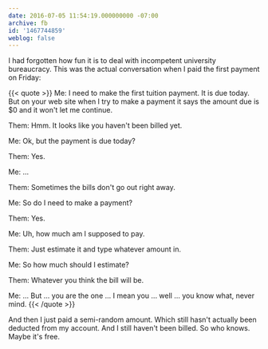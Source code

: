 ```yaml
---
date: 2016-07-05 11:54:19.000000000 -07:00
archive: fb
id: '1467744859'
weblog: false
---
```


I had forgotten how fun it is to deal with incompetent university bureaucracy. This was the actual conversation when I paid the first payment on Friday:

{{< quote >}}
Me: I need to make the first tuition payment. It is due today. But on your web site when I try to make a payment it says the amount due is $0 and it won't let me continue.

Them: Hmm. It looks like you haven't been billed yet.

Me: Ok, but the payment is due today?

Them: Yes.

Me: ...

Them: Sometimes the bills don't go out right away.

Me: So do I need to make a payment?

Them: Yes.

Me: Uh, how much am I supposed to pay.

Them: Just estimate it and type whatever amount in.

Me: So how much should I estimate?

Them: Whatever you think the bill will be.

Me: ... But ... you are the one ... I mean you ... well ... you know what, never mind.
{{< /quote >}}

And then I just paid a semi-random amount. Which still hasn't actually been deducted from my account. And I still haven't been billed. So who knows. Maybe it's free.
